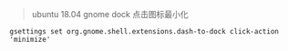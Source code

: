 > ubuntu 18.04 gnome dock 点击图标最小化

```
gsettings set org.gnome.shell.extensions.dash-to-dock click-action 'minimize'

```
